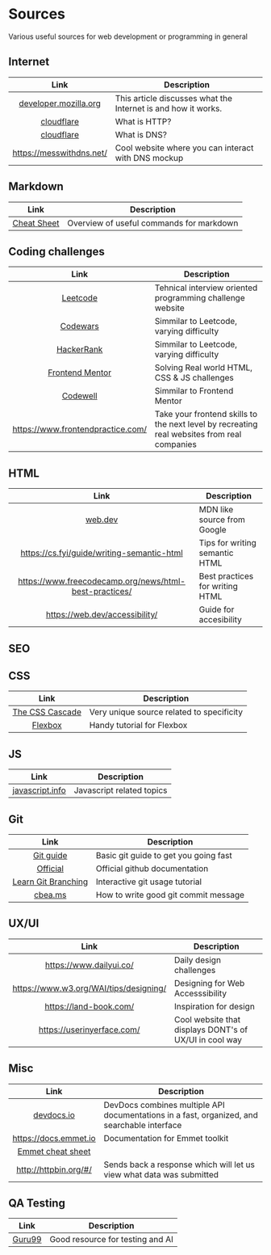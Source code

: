 # Sources
Various useful sources for web development or programming in general

## Internet
| Link | Description |
| :-------------: | ------------- |
|[developer.mozilla.org](https://developer.mozilla.org/en-US/docs/Learn/Common_questions/Web_mechanics/How_does_the_Internet_work)| This article discusses what the Internet is and how it works.|
|[cloudflare](https://www.cloudflare.com/en-gb/learning/ddos/glossary/hypertext-transfer-protocol-http/)| What is HTTP?|
|[cloudflare](https://www.cloudflare.com/en-gb/learning/dns/what-is-dns/)| What is DNS?|
|https://messwithdns.net/| Cool website where you can interact with DNS mockup|

## Markdown
| Link | Description |
| :-------------: | ------------- |
|[Cheat Sheet](https://www.markdownguide.org/cheat-sheet/)| Overview of useful commands for markdown|

## Coding challenges
| Link | Description |
| :-------------: | ------------- |
|[Leetcode](https://leetcode.com/)| Tehnical interview oriented  programming challenge website | 
|[Codewars](https://www.codewars.com) | Simmilar to Leetcode, varying difficulty | 
|[HackerRank](https://www.hackerrank.com/) | Simmilar to Leetcode, varying difficulty | 
|[Frontend Mentor](https://www.frontendmentor.io/home)| Solving Real world HTML, CSS & JS challenges | 
|[Codewell](https://www.codewell.cc/)| Simmilar to Frontend Mentor| 
|https://www.frontendpractice.com/| Take your frontend skills to the next level by recreating real websites from real companies|


## HTML
| Link | Description |
| :-------------: | ------------- |
|[web.dev](https://web.dev/learn/)| MDN like source from Google |
|https://cs.fyi/guide/writing-semantic-html| Tips for writing semantic HTML|
|https://www.freecodecamp.org/news/html-best-practices/| Best practices for writing HTML|
|https://web.dev/accessibility/| Guide for accesibility|

## SEO


## CSS
| Link | Description |
| :-------------: | ------------- |
|[The CSS Cascade](https://wattenberger.com/blog/css-cascade)| Very unique source related to specificity|
|[Flexbox](https://www.internetingishard.com/html-and-css/flexbox/)| Handy tutorial for Flexbox|


## JS
| Link | Description |
| :-------------: | ------------- |
|[javascript.info](https://javascript.info/)| Javascript related topics |


## Git
| Link | Description |
| :-------------: | ------------- |
|[Git guide](http://rogerdudler.github.io/git-guide/) | Basic git guide to get you going fast |
|[Official](https://docs.github.com/en/get-started/quickstart/git-and-github-learning-resources)| Official github documentation |
|[Learn Git Branching](https://learngitbranching.js.org/)| Interactive git usage tutorial|
|[cbea.ms](Https://cbea.ms/git-commit/)| How to write good git commit message |


## UX/UI
| Link | Description |
| :-------------: | ------------- |
|https://www.dailyui.co/ | Daily design challenges|
|https://www.w3.org/WAI/tips/designing/| Designing for Web Accesssibility|
|https://land-book.com/| Inspiration for design|
|https://userinyerface.com/| Cool website that displays DONT's of UX/UI in cool way|

## Misc
| Link | Description |
| :-------------: | ------------- |
|[devdocs.io](https://devdocs.io/)| DevDocs combines multiple API documentations in a fast, organized, and searchable interface|
|https://docs.emmet.io| Documentation for Emmet toolkit| 
|[Emmet cheat sheet](https://docs.emmet.io/cheat-sheet/)||
|http://httpbin.org/#/| Sends back a response which will let us view what data was submitted|


## QA Testing
| Link | Description |
| :-------------: | ------------- |
|[Guru99](https://www.guru99.com/)| Good resource for testing and AI|












